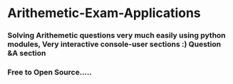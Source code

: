 # Arithemetic-Exam-Applications
### Solving Arithemetic questions very much easily using python modules, Very interactive console-user sections :) Question &A section
### Free to Open Source.....
